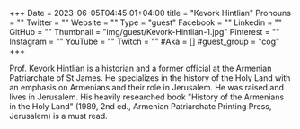 +++
Date = 2023-06-05T04:45:01+04:00
title = "Kevork Hintlian"
Pronouns = ""
Twitter = ""
Website = ""
Type = "guest"
Facebook = ""
Linkedin = ""
GitHub = ""
Thumbnail = "img/guest/Kevork-Hintlian-1.jpg"
Pinterest = ""
Instagram = ""
YouTube = ""
Twitch = ""
#Aka = []
#guest_group = "cog"
+++

Prof. Kevork Hintlian is a historian and a former official at the Armenian Patriarchate of St James. He specializes in the history of the Holy Land with an emphasis on Armenians and their role in Jerusalem. He was raised and lives in Jerusalem. His heavily researched book "History of the Armenians in the Holy Land" (1989, 2nd ed., Armenian Patriarchate Printing Press, Jerusalem) is a must read.
